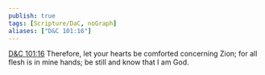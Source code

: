 ```yaml
---
publish: true
tags: [Scripture/DaC, noGraph]
aliases: ["D&C 101:16"]
---
```

[D&C 101:16](https://churchofjesuschrist.org/study/scriptures/dc-testament/dc/101?lang=eng&id=p16#p16) Therefore, let your hearts be comforted concerning Zion; for all flesh is in mine hands; be still and know that I am God.
